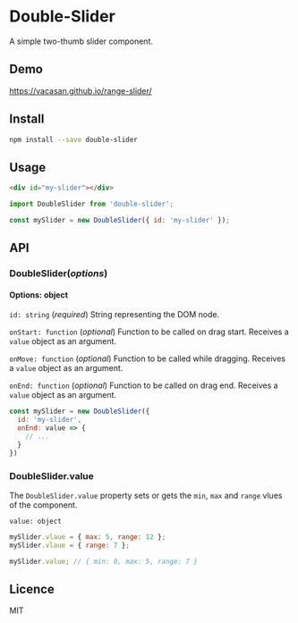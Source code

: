 # Double-Slider

A simple two-thumb slider component.

## Demo

https://vacasan.github.io/range-slider/

## Install

```sh
npm install --save double-slider
```

## Usage

```html
<div id="my-slider"></div>
```

```js
import DoubleSlider from 'double-slider';

const mySlider = new DoubleSlider({ id: 'my-slider' });
```

## API

### DoubleSlider(*options*)

#### Options: object

`id: string` (*required*)
  String representing the DOM node.

`onStart: function` (*optional*)
  Function to be called on drag start. Receives a `value` object as an argument.

`onMove: function` (*optional*)
  Function to be called while dragging. Receives a `value` object as an argument.

`onEnd: function` (*optional*)
  Function to be called on drag end. Receives a `value` object as an argument.

```js
const mySlider = new DoubleSlider({
  id: 'my-slider',
  onEnd: value => {
    // ...
  }
})
```

### DoubleSlider.value

The `DoubleSlider.value` property sets or gets the `min`, `max` and `range` vlues of the component.

`value: object`

```js
mySlider.vlaue = { max: 5, range: 12 };
mySlider.vlaue = { range: 7 };

mySlider.value; // { min: 0, max: 5, range: 7 }
```

## Licence

MIT